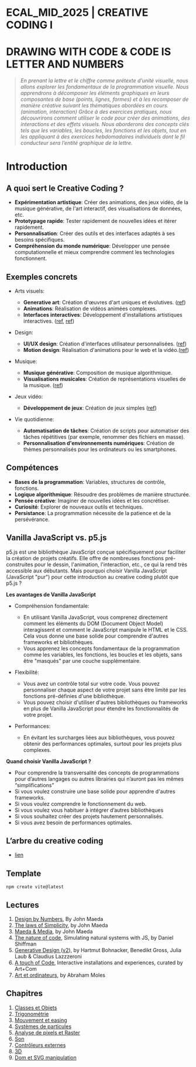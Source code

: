 # ECAL_MID_2025 | CREATIVE CODING I

# DRAWING WITH CODE & CODE IS LETTER AND NUMBERS

> _En prenant la lettre et le chiffre comme prétexte d’unité visuelle, nous allons explorer les fondamentaux de la programmation visuelle. Nous apprendrons à décomposer les éléments graphiques en leurs composantes de base (points, lignes, formes) et à les recomposer de manière créative suivant les thématiques abordées en cours. (animation, interaction)
> Grâce à des exercices pratiques, nous découvrirons comment utiliser le code pour créer des animations, des interactions et des effets visuels.
> Nous aborderons des concepts clés tels que les variables, les boucles, les fonctions et les objets, tout en les appliquant à des exercices hebdomadaires individuels dont le fil conducteur sera l’entité graphique de la lettre._

# Introduction

## A quoi sert le Creative Coding ?

- **Expérimentation artistique**: Créer des animations, des jeux vidéo, de la musique générative, de l'art interactif, des visualisations de données, etc.
- **Prototypage rapide**: Tester rapidement de nouvelles idées et itérer rapidement.
- **Personnalisation**: Créer des outils et des interfaces adaptés à ses besoins spécifiques.
- **Compréhension du monde numérique**: Développer une pensée computationnelle et mieux comprendre comment les technologies fonctionnent.

## Exemples concrets

- Arts visuels:

  - **Generative art**: Création d'œuvres d'art uniques et évolutives. ([ref](https://www.instagram.com/zach.lieberman/https:/))
  - **Animations**: Réalisation de vidéos animées complexes.
  - **Interfaces interactives**: Développement d'installations artistiques interactives. ([ref](https://www.teamlab.art/), [ref](https://artcom.de/en/))

- Design:

  - **UI/UX design**: Création d'interfaces utilisateur personnalisées. ([ref](https://variable.io/))
  - **Motion design**: Réalisation d'animations pour le web et la vidéo.([ref](https://field.io/))

- Musique:

  - **Musique générative**: Composition de musique algorithmique.
  - **Visualisations musicales**: Création de représentations visuelles de la musique. ([ref](https://www.ryojiikeda.com/))

- Jeux vidéo:

  - **Développement de jeux**: Création de jeux simples ([ref](https://www.kamibox.de/))

- Vie quotidienne:

  - **Automatisation de tâches**: Création de scripts pour automatiser des tâches répétitives (par exemple, renommer des fichiers en masse).
  - **Personnalisation d'environnements numériques**: Création de thèmes personnalisés pour les ordinateurs ou les smartphones.

## Compétences

- **Bases de la programmation**: Variables, structures de contrôle, fonctions.
- **Logique algorithmique**: Résoudre des problèmes de manière structurée.
- **Pensée créative**: Imaginer de nouvelles idées et les concrétiser.
- **Curiosité**: Explorer de nouveaux outils et techniques.
- **Persistance**: La programmation nécessite de la patience et de la persévérance.

## Vanilla JavaScript vs. p5.js

p5.js est une bibliothèque JavaScript conçue spécifiquement pour faciliter la création de projets créatifs. Elle offre de nombreuses fonctions pré-construites pour le dessin, l'animation, l'interaction, etc., ce qui la rend très accessible aux débutants. Mais pourquoi choisir Vanilla JavaScript (JavaScript "pur") pour cette introduction au creative coding plutôt que p5.js ?

**Les avantages de Vanilla JavaScript**

- Compréhension fondamentale:

  - En utilisant Vanilla JavaScript, vous comprenez directement comment les éléments du DOM (Document Object Model) interagissent et comment le JavaScript manipule le HTML et le CSS. Cela vous donne une base solide pour comprendre d'autres frameworks et bibliothèques.
  - Vous apprenez les concepts fondamentaux de la programmation comme les variables, les fonctions, les boucles et les objets, sans être "masqués" par une couche supplémentaire.

- Flexibilité:

  - Vous avez un contrôle total sur votre code. Vous pouvez personnaliser chaque aspect de votre projet sans être limité par les fonctions pré-définies d'une bibliothèque.
  - Vous pouvez choisir d'utiliser d'autres bibliothèques ou frameworks en plus de Vanilla JavaScript pour étendre les fonctionnalités de votre projet.

- Performances:

  - En évitant les surcharges liées aux bibliothèques, vous pouvez obtenir des performances optimales, surtout pour les projets plus complexes.

**Quand choisir Vanilla JavaScript ?**

- Pour comprendre la transversalité des concepts de programmations pour d’autres langages ou autres librairies qui n’auront pas les mêmes “simplifications”
- Si vous voulez construire une base solide pour apprendre d'autres frameworks.
- Si vous voulez comprendre le fonctionnement du web.
- Si vous voulez vous habituer à intégrer d’autres bibliothèques
- Si vous souhaitez créer des projets hautement personnalisés.
- Si vous avez besoin de performances optimales.

## L’arbre du creative coding

- [lien](https://tree.ecal-mid.ch/)

## Template

```
npm create vite@latest
```

## Lectures

1. [Design by Numbers](https://mitpress.mit.edu/9780262632447/design-by-numbers/), By John Maeda
2. [The laws of Simplicity](https://www.amazon.com/Laws-Simplicity-Design-Technology-Business/dp/0262134721), by John Maeda
3. [Maeda & Media](https://www.recyclivre.com/products/545818-maeda-media-journal-d-un-explorateur-du-numerique), by John Maeda
4. [The nature of code](https://natureofcode.com/), Simulating natural systems with JS, by Daniel Shiffman
5. [Generative Design ](https://www.amazon.com/Generative-Design-Visualize-Program-Processing/dp/1616890770)([v2](https://www.amazon.com/Generative-Design-Visualize-Program-JavaScript/dp/1616897589)), by Hartmut Bohnacker, Benedikt Gross, Julia Laub & Claudius Lazzzeroni
6. [A touch of Code](https://www.amazon.com/Touch-Code-Interactive-Installations-Experiences/dp/3899553314), Interactive installations and experiences, curated by Art+Com
7. [Art et ordinateurs](https://www.amazon.fr/Art-ordinateur-Abraham-Moles/dp/290778403X), by Abraham Moles

## Chapitres

1. [Classes et Objets](Chapitres/1.Class_and_object/README.md)
2. [Trigonométrie](Chapitres/2.Trigonometry/README.md)
3. [Mouvement et easing](Chapitres/3.Motion_and_easing/README.md)
4. [Systèmes de particules](Chapitres/4.Particle_systems/README.md)
5. [Analyse de pixels et Raster](Chapitres/5.Pixels_and_raster/README.md)
6. [Son](Chapitres/6.Sound/README.md)
7. [Contrôleurs externes](Chapitres/7.Controllers/README.md)
8. [3D](Chapitres/8.3D/README.md)
9. [Dom et SVG manipulation](Chapitres/9.DOM_and_SVG/README.md)
